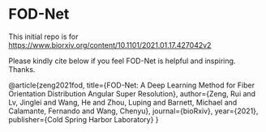 # FOD-Net

This initial repo is for https://www.biorxiv.org/content/10.1101/2021.01.17.427042v2

Please kindly cite below if you feel FOD-Net is helpful and inspiring. Thanks.

@article{zeng2021fod,
  title={FOD-Net: A Deep Learning Method for Fiber Orientation Distribution Angular Super Resolution},
  author={Zeng, Rui and Lv, Jinglei and Wang, He and Zhou, Luping and Barnett, Michael and Calamante, Fernando and Wang, Chenyu},
  journal={bioRxiv},
  year={2021},
  publisher={Cold Spring Harbor Laboratory}
}
